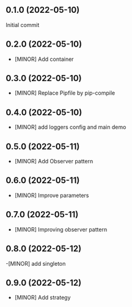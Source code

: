 
0.1.0 (2022-05-10)
------------------
Initial commit


0.2.0 (2022-05-10)
------------------
- [MINOR] Add container


0.3.0 (2022-05-10)
------------------
- [MINOR] Replace Pipfile by pip-compile


0.4.0 (2022-05-10)
------------------
- [MINOR] add loggers config and main demo


0.5.0 (2022-05-11)
------------------
- [MINOR] Add Observer pattern


0.6.0 (2022-05-11)
------------------
- [MINOR] Improve parameters


0.7.0 (2022-05-11)
------------------
- [MINOR] Improving observer pattern


0.8.0 (2022-05-12)
------------------
-[MINOR] add singleton


0.9.0 (2022-05-12)
------------------
- [MINOR] Add strategy

